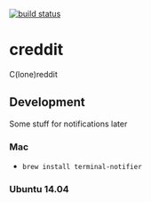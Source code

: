 [![build status](https://git.atomaka.com/ci/projects/1/status.png?ref=master)](https://git.atomaka.com/ci/projects/1?ref=master)

# creddit

C(lone)reddit

## Development

Some stuff for notifications later

### Mac

* `brew install terminal-notifier`

### Ubuntu 14.04



